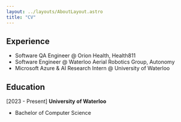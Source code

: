 ```yaml
---
layout: ../layouts/AboutLayout.astro
title: "CV"
---
```


## Experience

- Software QA Engineer @ Orion Health, Health811
- Software Engineer @ Waterloo Aerial Robotics Group, Autonomy
- Microsoft Azure & AI Research Intern @ University of Waterloo

## Education

[2023 - Present] **University of Waterloo**

- Bachelor of Computer Science
